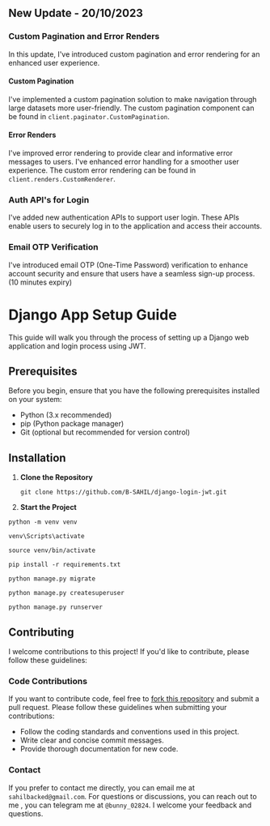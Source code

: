 
## New Update - 20/10/2023

### Custom Pagination and Error Renders

In this update, I've introduced custom pagination and error rendering for an enhanced user experience.

#### Custom Pagination

I've implemented a custom pagination solution to make navigation through large datasets more user-friendly. The custom pagination component can be found in `client.paginator.CustomPagination`.

#### Error Renders

I've improved error rendering to provide clear and informative error messages to users. I've enhanced error handling for a smoother user experience. The custom error rendering can be found in `client.renders.CustomRenderer`.

### Auth API's for Login

I've added new authentication APIs to support user login. These APIs enable users to securely log in to the application and access their accounts.

### Email OTP Verification

I've introduced email OTP (One-Time Password) verification to enhance account security and ensure that users have a seamless sign-up process. (10 minutes expiry)



# Django App Setup Guide

This guide will walk you through the process of setting up a Django web application and login process using JWT.

## Prerequisites

Before you begin, ensure that you have the following prerequisites installed on your system:

- Python (3.x recommended)
- pip (Python package manager)
- Git (optional but recommended for version control)

## Installation

1. **Clone the Repository**

   ```shell
   git clone https://github.com/B-SAHIL/django-login-jwt.git
   ```


2. **Start the Project**


```shell script
python -m venv venv
```

```shell script
venv\Scripts\activate 
```

<!-- on mac -->
```shell script
source venv/bin/activate
```

```shell script
pip install -r requirements.txt
```


```shell script
python manage.py migrate
```

<!-- Can create super user or use 'user/register' api -->

```shell script
python manage.py createsuperuser
```

```shell script
python manage.py runserver
```

## Contributing

I welcome contributions to this project! If you'd like to contribute, please follow these guidelines:
### Code Contributions

If you want to contribute code, feel free to [fork this repository](https://github.com/B-SAHIL/django-login-jwt.git) and submit a pull request. Please follow these guidelines when submitting your contributions:

- Follow the coding standards and conventions used in this project.
- Write clear and concise commit messages.
- Provide thorough documentation for new code.

### Contact
If you prefer to contact me directly, you can email me at `sahilbacked@gmail.com`.
For questions or discussions, you can reach out to me ,  you can telegram me at `@bunny_02824`. I welcome your feedback and questions.

